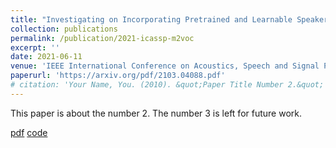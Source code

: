 ```yaml
---
title: "Investigating on Incorporating Pretrained and Learnable Speaker Representations for Multi-Speaker Multi-Style Text-to-Speech"
collection: publications
permalink: /publication/2021-icassp-m2voc
excerpt: ''
date: 2021-06-11
venue: 'IEEE International Conference on Acoustics, Speech and Signal Processing (ICASSP)'
paperurl: 'https://arxiv.org/pdf/2103.04088.pdf'
# citation: 'Your Name, You. (2010). &quot;Paper Title Number 2.&quot; <i>Journal 1</i>. 1(2).'
---
```

This paper is about the number 2. The number 3 is left for future work.

[pdf](https://arxiv.org/pdf/2103.04088.pdf)
[code](https://github.com/ming024/FastSpeech2/tree/M2VoC)
